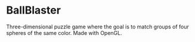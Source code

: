 # BallBlaster
Three-dimensional puzzle game where the goal is to match groups of four spheres of the same color. Made with OpenGL.
